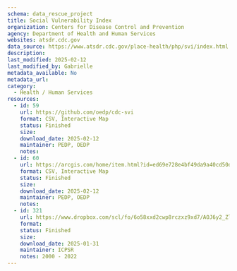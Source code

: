 ```yaml
---
schema: data_rescue_project 
title: Social Vulnerability Index
organization: Centers for Disease Control and Prevention
agency: Department of Health and Human Services
websites: atsdr.cdc.gov
data_source: https://www.atsdr.cdc.gov/place-health/php/svi/index.html
description: 
last_modified: 2025-02-12
last_modified_by: Gabrielle
metadata_available: No
metadata_url: 
category:
  - Health / Human Services
resources:
  - id: 59
    url: https://github.com/oedp/cdc-svi
    format: CSV, Interactive Map
    status: Finished
    size: 
    download_date: 2025-02-12
    maintainer: PEDP, OEDP
    notes: 
  - id: 60
    url: https://arcgis.com/home/item.html?id=ed69e728e4bf49da9a40cd50d1e45ff7
    format: CSV, Interactive Map
    status: Finished
    size: 
    download_date: 2025-02-12
    maintainer: PEDP, OEDP
    notes: 
  - id: 321
    url: https://www.dropbox.com/scl/fo/6o58xxd2cwp8rczxz9xd7/AOJ6y2_Zl-0s5SmNre2jkWU?rlkey=dr0fjh3u8v7jg7h09tdlku8h4&dl=0
    format: 
    status: Finished
    size: 
    download_date: 2025-01-31
    maintainer: ICPSR
    notes: 2000 - 2022
---
```

